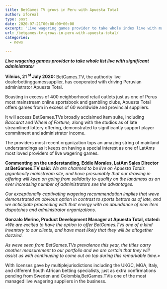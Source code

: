 ```yaml
---
title: BetGames TV grows in Peru with Apuesta Total
author: xforeal 
type: post
date: 2020-07-21T00:00:00+00:00
excerpt: 'Live wagering games provider to take whole index live with major operatorVilnius, 21st July 2020:BetGames '
url: /betgames-tv-grows-in-peru-with-apuesta-total/
categories:
  - news

---
```

**_Live wagering games provider to take whole list live with significant administrator_** 

**Vilnius, 21 <sup>st </sup> July 2020:** BetGames.TV, the authority live dealerbettinggamessupplier, has cooperated with driving Peruvian administrator Apuesta Total. 

Boasting in excess of 400 neighborhood retail outlets just as one of Perus most mainstream online sportsbook and gambling clubs, Apuesta Total offers games from in excess of 60 worldwide and provincial suppliers. 

It will access BetGames.TVs broadly acclaimed item suite, including _Baccarat_ and _Wheel of Fortune,_ along with the studios as of late streamlined lottery offering, demonstrated to significantly support player commitment and administrator income. 

The providers most recent organization tops an amazing string of mainland understandings as it keeps on having a special interest as one of LatAms most loved providers of live wagering games. 

**Commenting on the understanding, Eddie Morales, LatAm Sales Director at BetGames.TV said:** _We are charmed to be live on Apuesta Totals gigantically mainstream site, and have presumably that our drawing in offering will keep on going from solidarity to-quality on the landmass as an ever increasing number of administrators see the advantages._ 

_Our exceptionally captivating wagering recommendation implies that weve demonstrated an obvious option in contrast to sports bettors as of late, and we anticipate proceeding with that energy with an abundance of new item dispatches and administrator organizations._ 

**Gonzalo Merino, Product Development Manager at Apuesta Total, stated:** _&#171;We are excited to have the option to offer BetGames.TVs one of a kind inventory to our clients, and have most likely that they will be altogether dazzled._ 

_As weve seen from BetGames.TVs prevalence this year, the titles carry another measurement to our portfolio and we are certain that they will assist us with continueing to come out on top during this remarkable time.&#187;_ 

With licenses gave by multiplejurisdictions including the UKGC, MGA, Italy, and different South African betting specialists, just as extra confirmations pending from Sweden and Colombia,BetGames.TVis one of the most managed live wagering suppliers in the business.